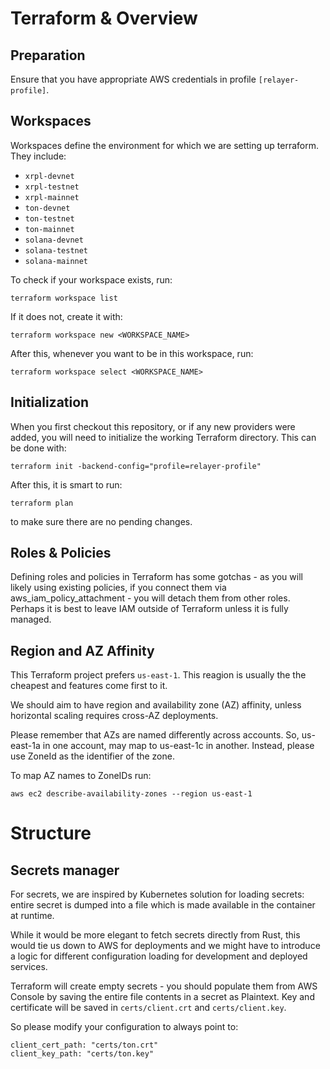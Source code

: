# Terraform & Overview

## Preparation

Ensure that you have appropriate AWS credentials in profile `[relayer-profile]`.

## Workspaces

Workspaces define the environment for which we are setting up terraform. They include:

- `xrpl-devnet`
- `xrpl-testnet`
- `xrpl-mainnet`
- `ton-devnet`
- `ton-testnet`
- `ton-mainnet`
- `solana-devnet`
- `solana-testnet`
- `solana-mainnet`

To check if your workspace exists, run:

```terraform workspace list```

If it does not, create it with:

```terraform workspace new <WORKSPACE_NAME>```

After this, whenever you want to be in this workspace, run:

```terraform workspace select <WORKSPACE_NAME>```

## Initialization

When you first checkout this repository, or if any new providers were added, you will need to initialize the working
Terraform directory. This can be done with:

```
terraform init -backend-config="profile=relayer-profile"
```

After this, it is smart to run:

```terraform plan```

to make sure there are no pending changes.

## Roles & Policies

Defining roles and policies in Terraform has some gotchas - as you will likely using existing policies, if you connect
them
via aws_iam_policy_attachment - you will detach them from other roles. Perhaps it is best to leave IAM outside of
Terraform unless it is fully managed.

## Region and AZ Affinity

This Terraform project prefers `us-east-1`. This reagion is usually the the cheapest and features come first to it.

We should aim to have region and availability zone (AZ) affinity, unless horizontal scaling requires cross-AZ
deployments.

Please remember that AZs are named differently across accounts. So, us-east-1a in one account, may map to us-east-1c in
another. Instead, please use ZoneId as the identifier of the zone.

To map AZ names to ZoneIDs run:

```
aws ec2 describe-availability-zones --region us-east-1
```

# Structure

## Secrets manager

For secrets, we are inspired by Kubernetes solution for loading secrets: entire secret is dumped into a file which is
made available in the container at runtime.

While it would be more elegant to fetch secrets directly from Rust, this would tie us down to AWS for deployments and we
might have to introduce a logic for different configuration loading for development and deployed services.

Terraform will create empty secrets - you should populate them from AWS Console by saving the entire file contents in a
secret as Plaintext. Key and certificate will be saved in
`certs/client.crt` and `certs/client.key`.

So please modify your configuration to always point to:

```
client_cert_path: "certs/ton.crt"
client_key_path: "certs/ton.key"
```